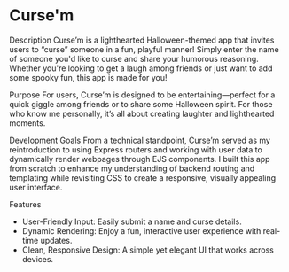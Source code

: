 # Curse'm

Description
Curse’m is a lighthearted Halloween-themed app that invites users to “curse” someone in a fun, playful manner! Simply enter the name of someone you'd like to curse and share your humorous reasoning. Whether you're looking to get a laugh among friends or just want to add some spooky fun, this app is made for you!

Purpose
For users, Curse’m is designed to be entertaining—perfect for a quick giggle among friends or to share some Halloween spirit. For those who know me personally, it’s all about creating laughter and lighthearted moments.

Development Goals
From a technical standpoint, Curse’m served as my reintroduction to using Express routers and working with user data to dynamically render webpages through EJS components. I built this app from scratch to enhance my understanding of backend routing and templating while revisiting CSS to create a responsive, visually appealing user interface.

Features
* User-Friendly Input: Easily submit a name and curse details.
* Dynamic Rendering: Enjoy a fun, interactive user experience with real-time updates.
* Clean, Responsive Design: A simple yet elegant UI that works across devices.
